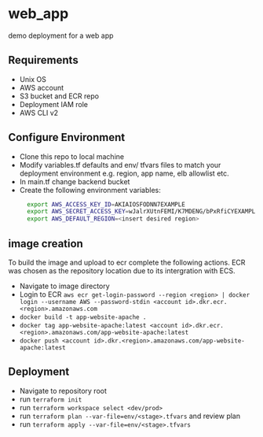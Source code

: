 # web_app
demo deployment for a web app

## Requirements
* Unix OS
* AWS account
* S3 bucket and ECR repo
* Deployment IAM role
* AWS CLI v2


## Configure Environment
* Clone this repo to local machine
* Modify variables.tf defaults and env/ tfvars files to match your deployment environment e.g. region, app name, elb allowlist etc.
* In main.tf change backend bucket
* Create the following environment variables:
  ```bash
    export AWS_ACCESS_KEY_ID=AKIAIOSFODNN7EXAMPLE
    export AWS_SECRET_ACCESS_KEY=wJalrXUtnFEMI/K7MDENG/bPxRfiCYEXAMPLEKEY
    export AWS_DEFAULT_REGION=<insert desired region>
  ```

## image creation
To build the image and upload to ecr complete the following actions. ECR was chosen as the repository location due to its intergration with ECS.
* Navigate to image directory
* Login to ECR `aws ecr get-login-password --region <region> | docker login --username AWS --password-stdin <account id>.dkr.ecr.<region>.amazonaws.com`
* `docker build -t app-website-apache .`
* `docker tag app-website-apache:latest <account id>.dkr.ecr.<region>.amazonaws.com/app-website-apache:latest`
* `docker push <account id>.dkr.<region>.amazonaws.com/app-website-apache:latest`

## Deployment 
* Navigate to repository root 
* run `terraform init`
* run `terraform workspace select <dev/prod>`
* run `terraform plan --var-file=env/<stage>.tfvars` and review plan
* run `terraform apply --var-file=env/<stage>.tfvars`


